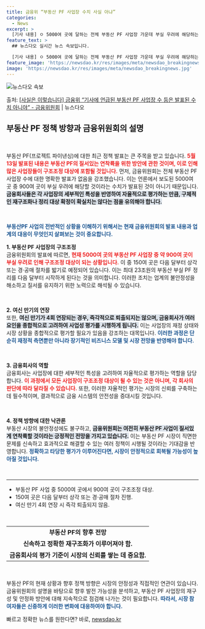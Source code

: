 ```yaml
---
title: 금융위 “부동산 PF 사업장 수치 사실 아냐”
categories:
  - News
excerpt: >
  [기사 내용] ㅇ 5000여 곳에 달하는 전체 부동산 PF 사업장 가운데 부실 우려에 해당하는 900여 곳이…
feature_text: >
  ## 뉴스다오 실시간 뉴스 속보입니다.

  [기사 내용] ㅇ 5000여 곳에 달하는 전체 부동산 PF 사업장 가운데 부실 우려에 해당하는 900여 곳이…
feature_image: 'https://newsdao.kr/res/images/meta/newsdao_breakingnews.jpg'
image: 'https://newsdao.kr/res/images/meta/newsdao_breakingnews.jpg'
---
```


![뉴스다오 속보](https://newsdao.kr/res/images/meta/newsdao_breakingnews.jpg)

<p>출처: <a href="https://newsdao.kr/3818" rel="dofollow">[사실은 이렇습니다] 금융위 “기사에 언급된 부동산 PF 사업장 수 등은 발표된 수치 아니야” - 금융위원회</a> | 뉴스다오</p>

<h2 data-ke-size="size26">부동산 PF 정책 방향과 금융위원회의 설명</h2>

<p data-ke-size="size16">&nbsp;</p>
부동산 PF(프로젝트 파이낸싱)에 대한 최근 정책 발표는 큰 주목을 받고 있습니다. <b><span style="color: #ee2323;">5월 13일 발표된 내용은 부동산 PF의 질서있는 연착륙을 위한 방안에 관한 것이며, 이로 인해 많은 사업장들이 구조조정 대상에 포함될 것입니다.</span></b> 먼저, 금융위원회는 전체 부동산 PF 사업장 수에 대한 명확한 발표가 없음을 강조했습니다. 이는 언론에서 보도된 5000여 곳 중 900여 곳이 부실 우려에 해당할 것이라는 수치가 발표된 것이 아니기 때문입니다. <b><span style="background-color: #21538527;">금융회사들은 각 사업장의 세부적인 특성을 반영하여 자율적으로 평가하는 만큼, 구체적인 재구조화나 정리 대상 확정이 확실치는 않다는 점을 유의해야 합니다.</span></b>

<p data-ke-size="size16">&nbsp;</p>

<b><span style="color: #1a5490;">부동산PF 사업의 전반적인 상황을 이해하기 위해서는 현재 금융위원회의 발표 내용과 업계의 대응이 무엇인지 살펴보는 것이 중요합니다.</span></b>

<b>1. 부동산 PF 사업장의 구조조정</b>  
금융위원회의 발표에 따르면, <b><span style="color: #ee2323;">현재 5000여 곳의 부동산 PF 사업장 중 약 900여 곳이 부실 우려로 인해 구조조정 대상이 되는 상황입니다.</span></b> 이 중 150여 곳은 다음 달부터 상각 또는 경·공매 절차를 밟기로 예정되어 있습니다. 이는 최대 23조원의 부동산 부실 PF 정리를 다음 달부터 시작하게 된다는 것을 의미합니다. 이러한 조치는 업계의 불안정성을 해소하고 질서를 유지하기 위한 노력으로 해석될 수 있습니다.

<p data-ke-size="size16">&nbsp;</p>

<b>2. 여신 만기의 연장</b>  
또한, <b><span style="background-color: #21538527;">여신 만기가 4회 연장되는 경우, 즉각적으로 퇴출되지는 않으며, 금융회사가 여러 요인을 종합적으로 고려하여 사업성 평가를 시행하게 됩니다.</span></b> 이는 사업장의 재정 상태와 시장 상황을 종합적으로 평가할 필요가 있음을 강조하는 대목입니다. <b><span style="color: #1a5490;">이러한 과정은 단순히 재정적 측면뿐만 아니라 장기적인 비즈니스 모델 및 시장 전망을 반영해야 합니다.</span></b>

<p data-ke-size="size16">&nbsp;</p>

<b>3. 금융회사의 역할</b>  
금융회사는 사업장에 대한 세부적인 특성을 고려하여 자율적으로 평가하는 역할을 담당합니다. <b><span style="color: #ee2323;">이 과정에서 모든 사업장이 구조조정 대상이 될 수 있는 것은 아니며, 각 회사의 판단에 따라 달라질 수 있습니다.</span></b> 또한, 이러한 자율적인 평가는 시장의 신뢰를 구축하는 데 필수적이며, 결과적으로 금융 시스템의 안전성을 증대시킬 것입니다.

<p data-ke-size="size16">&nbsp;</p>

<b>4. 정책 방향에 대한 낙관론</b>  
부동산 시장의 불안정성에도 불구하고, <b><span style="background-color: #21538527;">금융위원회는 여전히 부동산 PF 사업이 질서있게 연착륙할 것이라는 긍정적인 전망을 가지고 있습니다.</span></b> 이는 부동산 PF 시장이 직면한 문제를 신속하고 효과적으로 해결할 수 있는 여러 정책이 시행될 것이라는 기대감을 반영합니다. <b><span style="color: #1a5490;">정확하고 타당한 평가가 이루어진다면, 시장이 안정적으로 회복될 가능성이 높아질 것입니다.</span></b>

<p data-ke-size="size16">&nbsp;</p>

<hr>
<ul>
<li>부동산 PF 사업 중 5000여 곳에서 900여 곳이 구조조정 대상.</li>
<li>150여 곳은 다음 달부터 상각 또는 경·공매 절차 진행.</li>
<li>여신 만기 4회 연장 시 즉각 퇴출되지 않음.</li>
</ul>

<p data-ke-size="size16">&nbsp;</p>

<table style="width: 100%;">
<tr>
<td style="text-align: center; height: 17px;"><b>부동산 PF의 향후 전망</b></td>
</tr>
<tr>
<td style="text-align: center; height: 17px;"><b>신속하고 정확한 재구조화가 이루어져야 함.</b></td>
</tr>
<tr>
<td style="text-align: center; height: 17px;"><b>금융회사의 평가 기준이 시장의 신뢰를 쌓는 데 중요함.</b></td>
</tr>
</table>

<p data-ke-size="size16">&nbsp;</p>

부동산 PF의 현재 상황과 향후 정책 방향은 시장의 안정성과 직접적인 연관이 있습니다. 금융위원회의 설명을 바탕으로 향후 발전 가능성을 분석하고, 부동산 PF 사업장의 재구성 및 안정화 방안에 대해 지속적으로 점검해 나가는 것이 필요합니다. <b><span style="color: #1a5490;">따라서, 시장 참여자들은 신중하게 이러한 변화에 대응하여야 합니다.</span></b> 

빠르고 정확한 뉴스를 원한다면? 바로, <a href="https://newsdao.kr" rel="dofollow">newsdao.kr</a>


